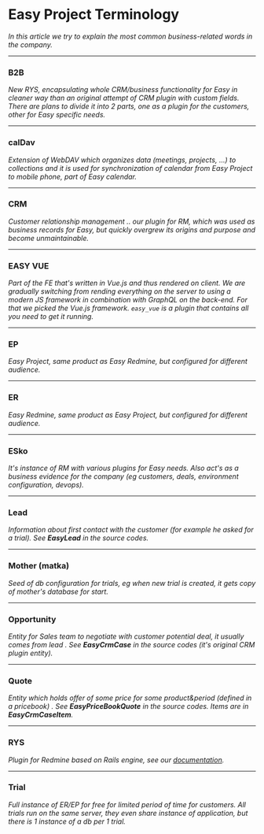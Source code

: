 # Easy Project Terminology

*In this article we try to explain the most common business-related words in the company.*

---

### B2B

*New RYS, encapsulating whole CRM/business functionality for Easy in cleaner way than an original attempt of CRM plugin
with custom fields. There are plans to divide it into 2 parts, one as a plugin for the customers, other for Easy
specific needs.*

---

### calDav

*Extension of WebDAV which organizes data (meetings, projects, ...) to collections and it is used for synchronization of
calendar from Easy Project to mobile phone, part of Easy calendar.*

---

### CRM

*Customer relationship management .. our plugin for RM, which was used as business records for Easy, but quickly
overgrew its origins and purpose and become unmaintainable.*

---

### EASY VUE

*Part of the FE that's written in Vue.js and thus rendered on client. We are gradually switching from rending everything
on the server to using a modern JS framework in combination with GraphQL on the back-end. For that we picked the Vue.js
framework.
`easy_vue` is a plugin that contains all you need to get it running.*

---

### EP

*Easy Project, same product as Easy Redmine, but configured for different audience.*

---

### ER

*Easy Redmine, same product as Easy Project, but configured for different audience.*

---

### ESko

*It's instance of RM with various plugins for Easy needs. Also act's as a business evidence for the company (eg
customers, deals, environment configuration, devops).*

---

### Lead

*Information about first contact with the customer (for example he asked for a trial). See **EasyLead** in the source
codes.*

---

### Mother (matka)

*Seed of db configuration for trials, eg when new trial is created, it gets copy of mother's database for start.*

---

### Opportunity

*Entity for Sales team to negotiate with customer potential deal, it usually comes from lead . See **EasyCrmCase** in
the source codes (it's original CRM plugin entity).*

---

### Quote

*Entity which holds offer of some price for some product&period (defined in a pricebook) . See **EasyPriceBookQuote** in
the source codes. Items are in **EasyCrmCaseItem**.*

---

### RYS

*Plugin for Redmine based on Rails engine, see
our [documentation](https://easysoftware.stoplight.io/docs/developer-portal-devs/d6ade35432dd8-getting-started-with-rys#what-is-rys).*

---

### Trial

*Full instance of ER/EP for free for limited period of time for customers. All trials run on the same server, they even
share instance of application, but there is 1 instance of a db per 1 trial.*

